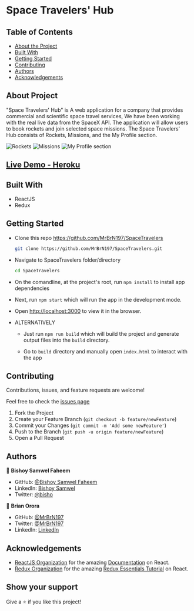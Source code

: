 # Space Travelers' Hub

## Table of Contents

* [About the Project](#about-the-project)
* [Built With](#built-with)
* [Getting Started](#getting-started)
* [Contributing](#contributing)
* [Authors](#author)
* [Acknowledgements](#acknowledgements)

## About Project

"Space Travelers' Hub" is A web application for a company that provides commercial and scientific space travel services, We have been  working with the real live data from the SpaceX API. The application will allow users to book rockets and join selected space missions.
The Space Travelers' Hub consists of Rockets, Missions, and the My Profile section.

![Rockets](https://user-images.githubusercontent.com/29541335/141110078-f3941014-a4cc-491a-8875-419fb2d9582b.png)
![Missions](https://user-images.githubusercontent.com/29541335/141110128-6114f633-977e-4421-92ad-73f319a142a4.png)
![My Profile section](https://user-images.githubusercontent.com/29541335/141110154-bca00c72-77de-4bb0-9476-39a7c7906529.png)




<!-- ## [Live Demo - GH pages]() -->
<!-- ## [Live Demo - Netlify]() -->
## [Live Demo - Heroku](https://space-travelers-hub.herokuapp.com/)

## Built With

* ReactJS
* Redux


## Getting Started

* Clone this repo <https://github.com/MrBrN197/SpaceTravelers>

    ```bash
    git clone https://github.com/MrBrN197/SpaceTravelers.git
    ```

* Navigate to SpaceTravelers folder/directory

    ```bash
    cd SpaceTravelers
    ```

* On the comandline, at the project's root, run ```npm install``` to install app dependencies

* Next, run ```npm start``` which will run the app in the development mode.

* Open [http://localhost:3000](http://localhost:3000) to view it in the browser.

* ALTERNATIVELY

  * Just run ```npm run build``` which will build the project and generate output files into the ```build``` directory.

  * Go to ```build``` directory and manually open ```index.html``` to interact with the app


## Contributing

Contributions, issues, and feature requests are welcome!

Feel free to check the [issues page](https://github.com/Lameck1/bookstore/issues)

  1. Fork the Project
  2. Create your Feature Branch (`git checkout -b feature/newFeature`)
  3. Commit your Changes (`git commit -m 'Add some newFeature'`)
  4. Push to the Branch (`git push -u origin feature/newFeature`)
  5. Open a Pull Request

## Authors

👤 **Bishoy Samwel Faheem**

- GitHub: [@Bishoy Samwel Faheem](https://github.com/Bishoy-Samwel)
- LinkedIn: [Bishoy Samwel](https://www.linkedin.com/in/bishoy-samwuel-ss/)
- Twitter: [@bisho](https://twitter.com/BishoFaheem15)

👤 **Brian Orora**

- GitHub: [@MrBrN197](https://github.com/MrBrN197)
- Twitter: [@MrBrN197](https://twitter.com/MrBrN197)
- LinkedIn: [LinkedIn](https://www.linkedin.com/in/brian-orora-2b7883a7/)

## Acknowledgements

* [ReactJS Organization](https://reactjs.org/) for the amazing [Documentation](https://reactjs.org/docs/getting-started.html) on React.
* [Redux Organization](https://redux.js.org/) for the amazing [Redux Essentials Tutorial](https://redux.js.org/tutorials/essentials/part-1-overview-concepts) on React.

## Show your support

Give a ⭐️ if you like this project!
